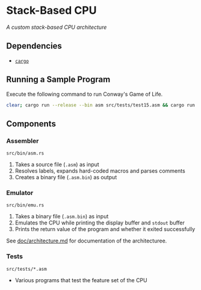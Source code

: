 # Stack-Based CPU

_A custom stack-based CPU architecture_

## Dependencies

- [`cargo`](https://crates.io/crates/cargo)

## Running a Sample Program

Execute the following command to run Conway's Game of Life.

```bash
clear; cargo run --release --bin asm src/tests/test15.asm && cargo run --release --bin emu src/tests/test15.asm.bin
```

## Components

### Assembler

`src/bin/asm.rs`

1. Takes a source file (`.asm`) as input
2. Resolves labels, expands hard-coded macros and parses comments
3. Creates a binary file (`.asm.bin`) as output

### Emulator

`src/bin/emu.rs`

1. Takes a binary file (`.asm.bin`) as input
2. Emulates the CPU while printing the display buffer and `stdout` buffer
3. Prints the return value of the program and whether it exited successfully

See [doc/architecture.md](doc/architecture.txt) for documentation of the architecturee.

### Tests

`src/tests/*.asm`

- Various programs that test the feature set of the CPU
